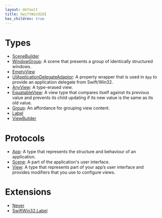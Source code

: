 ```yaml
---
layout: default
title: SwiftWin32UI
has_children: true
---
```

# Types

  - [SceneBuilder](https://compnerd.github.io/swift-win32/SwiftWin32UI/SceneBuilder)
  - [WindowGroup](https://compnerd.github.io/swift-win32/SwiftWin32UI/WindowGroup):
    A scene that presents a group of identically structured windows.
  - [EmptyView](https://compnerd.github.io/swift-win32/SwiftWin32UI/EmptyView)
  - [UIApplicationDelegateAdaptor](https://compnerd.github.io/swift-win32/SwiftWin32UI/UIApplicationDelegateAdaptor):
    A property wrapper that is used in `App` to provide an application delegate
    from Swift/Win32.
  - [AnyView](https://compnerd.github.io/swift-win32/SwiftWin32UI/AnyView):
    A type-erased view.
  - [EquatableView](https://compnerd.github.io/swift-win32/SwiftWin32UI/EquatableView):
    A view type that compares itself against its previous value and prevents its
    child updating if its new value is the same as its old value.
  - [Group](https://compnerd.github.io/swift-win32/SwiftWin32UI/Group):
    An affordance for grouping view content.
  - [Label](https://compnerd.github.io/swift-win32/SwiftWin32UI/Label)
  - [ViewBuilder](https://compnerd.github.io/swift-win32/SwiftWin32UI/ViewBuilder)

# Protocols

  - [App](https://compnerd.github.io/swift-win32/SwiftWin32UI/App):
    A type that represents the structure and behaviour of an application.
  - [Scene](https://compnerd.github.io/swift-win32/SwiftWin32UI/Scene):
    A part of the application's user interface.
  - [View](https://compnerd.github.io/swift-win32/SwiftWin32UI/View):
    A type that represents part of your app’s user interface and provides
    modifiers that you use to configure views.

# Extensions

  - [Never](https://compnerd.github.io/swift-win32/SwiftWin32UI/Never)
  - [SwiftWin32.Label](https://compnerd.github.io/swift-win32/SwiftWin32UI/SwiftWin32_Label)
